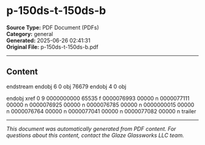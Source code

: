 ﻿# p-150ds-t-150ds-b

**Source Type:** PDF Document (PDFs)  
**Category:** general  
**Generated:** 2025-06-26 02:41:31  
**Original File:** p-150ds-t-150ds-b.pdf

---

## Content

endstream
endobj
6 0 obj
76679
endobj
4 0 obj

endobj
xref
0 9
0000000000 65535 f 
0000076993 00000 n 
0000077111 00000 n 
0000076925 00000 n 
0000076785 00000 n 
0000000015 00000 n 
0000076764 00000 n 
0000077041 00000 n 
0000077082 00000 n 
trailer

---

*This document was automatically generated from PDF content. For questions about this content, contact the Glaze Glassworks LLC team.*
